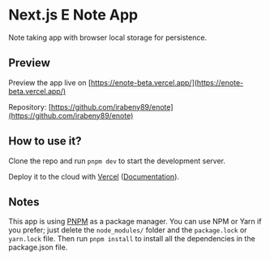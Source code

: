 # Next.js E Note App

Note taking app with browser local storage for persistence.

## Preview

Preview the app live on [https://enote-beta.vercel.app/](https://enote-beta.vercel.app/)

Repository: [https://github.com/irabeny89/enote](https://github.com/irabeny89/enote)

## How to use it?

Clone the repo and run `pnpm dev` to start the development server.

Deploy it to the cloud with [Vercel](https://vercel.com/) ([Documentation](https://nextjs.org/docs/deployment)).

## Notes

This app is using [PNPM](https://pnpm.io/) as a package manager.
You can use NPM or Yarn if you prefer; just delete the `node_modules/` folder and the `package.lock` or `yarn.lock` file. Then run `pnpm install` to install all the dependencies in the package.json file.
